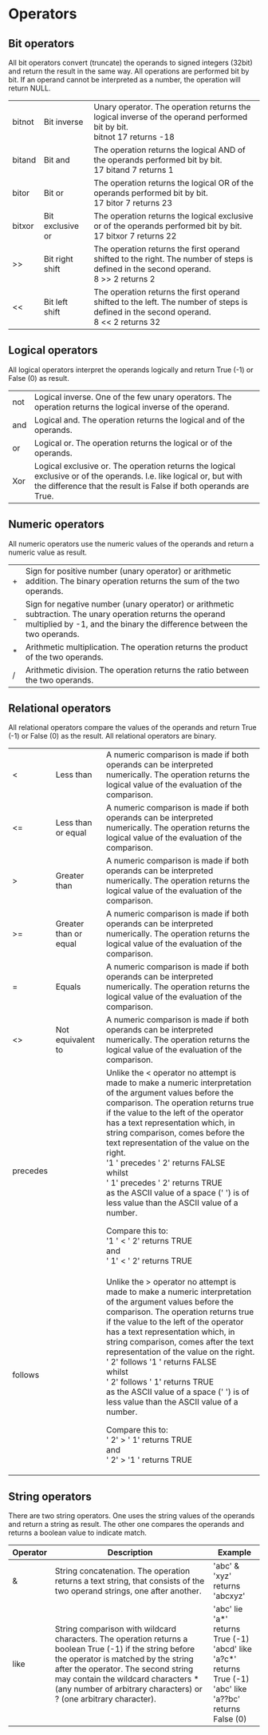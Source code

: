# Operators

## Bit operators

All bit operators convert (truncate) the operands to signed integers (32bit) and return the result in the same way. All
operations are performed bit by bit. If an operand cannot be interpreted as a number, the operation will return NULL.

|        |             |     |
| ------ | ----------- | --- |
| bitnot | Bit inverse | Unary operator. The operation returns the logical inverse of the operand performed bit by bit.<br>bitnot 17 returns -18|
| bitand | Bit and     | The operation returns the logical AND of the operands performed bit by bit.<br>17 bitand 7 returns 1|
| bitor  | Bit or      | The operation returns the logical OR of the operands performed bit by bit.<br>17 bitor 7 returns 23|
| bitxor | Bit exclusive or | The operation returns the logical exclusive or of the operands performed bit by bit.<br>17 bitxor 7 returns 22|
| >>     | Bit right shift | The operation returns the first operand shifted to the right. The number of steps is defined in the second operand.<br>8 >> 2 returns 2|
| <<     | Bit left shift | The operation returns the first operand shifted to the left. The number of steps is defined in the second operand.<br>8 << 2 returns 32 |

## Logical operators

All logical operators interpret the operands logically and return True (-1) or False (0) as result.

|     |     |
| --- | --- |
| not | Logical inverse. One of the few unary operators. The operation returns the logical inverse of the operand.|
| and | Logical and. The operation returns the logical and of the operands. |
| or  | Logical or. The operation returns the logical or of the operands. |
| Xor | Logical exclusive or. The operation returns the logical exclusive or of the operands. I.e. like logical or, but with the difference that the result is False if both operands are True. |

## Numeric operators

All numeric operators use the numeric values of the operands and return
a numeric value as
result.

|   |     |
| - | --- |
| + | Sign for positive number (unary operator) or arithmetic addition. The binary operation returns the sum of the two operands. |
| - | Sign for negative number (unary operator) or arithmetic subtraction. The unary operation returns the operand multiplied by -1, and the binary the difference between the two operands.|
| * | Arithmetic multiplication. The operation returns the product of the two operands. |
| / | Arithmetic division. The operation returns the ratio between the two operands. |

## Relational operators

All relational operators compare the values of the operands and return True (-1) or False (0) as the result. All
relational operators are binary.

<table>
<tbody>
<tr>
<td>&lt;</td>
<td>Less than</td>
<td>A numeric comparison is made if both operands can be interpreted numerically. The operation returns the logical
value of the evaluation of the comparison.</td>
</tr>
<tr>
<td>&lt;=</td>
<td>Less than or equal</td>
<td>A numeric comparison is made if both operands can be interpreted numerically. The operation returns the logical
value of the evaluation of the comparison.</td>
</tr>
<tr>
<td>&gt;</td>
<td>Greater than</td>
<td>A numeric comparison is made if both operands can be interpreted numerically. The operation returns the logical
value of the evaluation of the comparison.</td>
</tr>
<tr>
<td>&gt;=</td>
<td>Greater than or equal</td>
<td>A numeric comparison is made if both operands can be interpreted numerically. The operation returns the logical
value of the evaluation of the comparison.</td>
</tr>
<tr>
<td>=</td>
<td>Equals</td>
<td>A numeric comparison is made if both operands can be interpreted numerically. The operation returns the logical
value of the evaluation of the comparison.</td>
</tr>
<tr>
<td>&lt;&gt;</td>
<td>Not equivalent to</td>
<td>A numeric comparison is made if both operands can be interpreted numerically. The operation returns the logical
value of the evaluation of the comparison.</td>
</tr>
<tr>
<td>precedes</td>
<td> </td>
<td>Unlike the &lt; operator no attempt is made to make a numeric interpretation of the argument values before the
comparison. The operation returns true if the value to the left of the operator has a text representation which, in
string comparison, comes before the text representation of the value on the right.
<br>
'1 ' precedes ' 2' returns FALSE<br>
whilst<br>
' 1' precedes ' 2' returns TRUE<br>
as the ASCII value of a space (' ') is of less value than the ASCII value of a number.
<p>
Compare this to:<br>
'1 ' &lt; ' 2' returns TRUE<br>
and<br>
' 1' &lt; ' 2' returns TRUE<br>
</p></td>
</tr>
<tr>
<td>follows</td>
<td> </td>
<td>Unlike the &gt; operator no attempt is made to make a numeric interpretation of the argument values before the
comparison. The operation returns true if the value to the left of the operator has a text representation which, in
string comparison, comes after the text representation of the value on the right.
<br>
' 2' follows '1 ' returns FALSE<br>
whilst<br>
' 2' follows ' 1' returns TRUE<br>
as the ASCII value of a space (' ') is of less value than the ASCII value of a number.
<p>
Compare this to:<br>
' 2' &gt; ' 1' returns TRUE<br>
and<br>
' 2' &gt; '1 ' returns TRUE<br>
</p>
</td>
</tr>
</tbody>
</table>

## String operators

There are two string operators. One uses the string values of the operands and return a string as result. The other one
compares the operands and returns a boolean value to indicate match.

| Operator | Description  | Example |
| -------- | -------------| ------- |
| &        | String concatenation. The operation returns a text string, that consists of the two operand strings, one after another.| 'abc' & 'xyz' returns 'abcxyz'|
| like     | String comparison with wildcard characters. The operation returns a boolean True (-1) if the string before the operator is matched by the string after the operator. The second string may contain the wildcard characters * (any number of arbitrary characters) or ? (one arbitrary character). | 'abc' lie 'a*' returns True (-1) <br>'abcd' like 'a?c*' returns True (-1)<br>'abc' like 'a??bc' returns False (0)|